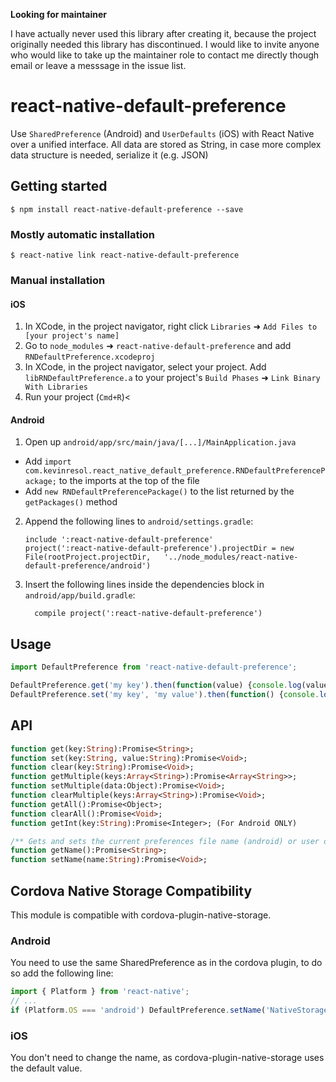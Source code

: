 

**Looking for maintainer**

I have actually never used this library after creating it, because the project originally needed this library has discontinued. I would like to invite anyone who would like to take up the maintainer role to contact me directly though email or leave a messsage in the issue list.

# react-native-default-preference


Use `SharedPreference` (Android) and `UserDefaults` (iOS) with React Native over a unified interface.
All data are stored as String, in case more complex data structure is needed, serialize it (e.g. JSON)

## Getting started

`$ npm install react-native-default-preference --save`

### Mostly automatic installation

`$ react-native link react-native-default-preference`

### Manual installation


#### iOS

1. In XCode, in the project navigator, right click `Libraries` ➜ `Add Files to [your project's name]`
2. Go to `node_modules` ➜ `react-native-default-preference` and add `RNDefaultPreference.xcodeproj`
3. In XCode, in the project navigator, select your project. Add `libRNDefaultPreference.a` to your project's `Build Phases` ➜ `Link Binary With Libraries`
4. Run your project (`Cmd+R`)<

#### Android

1. Open up `android/app/src/main/java/[...]/MainApplication.java`
  - Add `import com.kevinresol.react_native_default_preference.RNDefaultPreferencePackage;` to the imports at the top of the file
  - Add `new RNDefaultPreferencePackage()` to the list returned by the `getPackages()` method
2. Append the following lines to `android/settings.gradle`:
  	```
  	include ':react-native-default-preference'
  	project(':react-native-default-preference').projectDir = new File(rootProject.projectDir, 	'../node_modules/react-native-default-preference/android')
  	```
3. Insert the following lines inside the dependencies block in `android/app/build.gradle`:
  	```
      compile project(':react-native-default-preference')
  	```

## Usage
```javascript
import DefaultPreference from 'react-native-default-preference';

DefaultPreference.get('my key').then(function(value) {console.log(value)});
DefaultPreference.set('my key', 'my value').then(function() {console.log('done')});
```

## API

```haxe
function get(key:String):Promise<String>;
function set(key:String, value:String):Promise<Void>;
function clear(key:String):Promise<Void>;
function getMultiple(keys:Array<String>):Promise<Array<String>>;
function setMultiple(data:Object):Promise<Void>;
function clearMultiple(keys:Array<String>):Promise<Void>;
function getAll():Promise<Object>;
function clearAll():Promise<Void>;
function getInt(key:String):Promise<Integer>; (For Android ONLY)

/** Gets and sets the current preferences file name (android) or user default suite name (ios) **/
function getName():Promise<String>;
function setName(name:String):Promise<Void>;
```

## Cordova Native Storage Compatibility
This module is compatible with cordova-plugin-native-storage.

### Android
You need to use the same SharedPreference as in the cordova plugin, to do so add
the following line:

```js
import { Platform } from 'react-native';
// ...
if (Platform.OS === 'android') DefaultPreference.setName('NativeStorage');
```

### iOS
You don't need to change the name, as cordova-plugin-native-storage uses the default
value.
